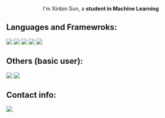 <p align="center">
I'm Xinbin Sun, a <b> student in Machine Learning </b>
  
 
## Languages and Framewroks:
  
  <img src="https://img.shields.io/badge/Python-FFD43B?style=for-the-badge&logo=python&logoColor=darkgreen" /> <img src="https://img.shields.io/badge/Numpy-777BB4?style=for-the-badge&logo=numpy&logoColor=white" /> <img src="https://img.shields.io/badge/Pandas-2C2D72?style=for-the-badge&logo=pandas&logoColor=white" /> <img src="https://img.shields.io/badge/PyTorch-EE4C2C?style=for-the-badge&logo=PyTorch&logoColor=white" /> <img src="https://img.shields.io/badge/Plotly-239120?style=for-the-badge&logo=plotly&logoColor=white" />
## Others (basic user):
  <img src="https://img.shields.io/badge/HTML5-E34F26?style=for-the-badge&logo=html5&logoColor=white" /> <img src="https://img.shields.io/badge/Git-F05032?style=for-the-badge&logo=git&logoColor=white" />
## Contact info:
  [<img src="https://img.shields.io/badge/mail-D14836?style=for-the-badge&logo=gmail&logoColor=white" />](mailto:xinbinsun@gmail.com)
<!---
xinbinsun/xinbinsun is a ✨ special ✨ repository because its `README.md` (this file) appears on your GitHub profile.
You can click the Preview link to take a look at your changes.
--->
